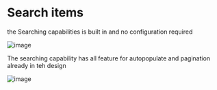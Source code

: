 # Search items
the Searching capabilities is built in and no configuration required 

![image](https://user-images.githubusercontent.com/26741425/226745156-ed295735-dcf6-4399-ae73-7657fe59ddb6.png)

The searching capability has all feature for autopopulate and pagination already in teh design 

![image](https://user-images.githubusercontent.com/26741425/226745412-cfe81a58-9966-4830-978c-2c05ae90e20c.png)

